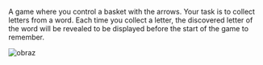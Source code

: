A game where you control a basket with the arrows. Your task is to collect letters from a word. Each time you collect a letter, the discovered letter of the word will be revealed to be displayed before the start of the game to remember.

![obraz](https://user-images.githubusercontent.com/33842876/156894059-e736b505-c1ac-476b-9873-0ffd266bda26.png)
